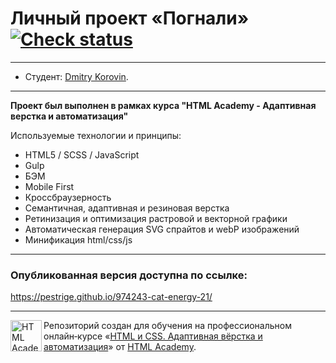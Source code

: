 # Личный проект «Погнали» [![Check status][check-image]][check-url]

---

* Студент: [Dmitry Korovin](https://up.htmlacademy.ru/adaptive/21/user/974243).

---

**Проект был выполнен в рамках курса "HTML Academy - Адаптивная верстка и автоматизация"**

Используемые технологии и принципы:

- HTML5 / SCSS / JavaScript
- Gulp
- БЭМ
- Mobile First
- Кроссбраузерность
- Семантичная, адаптивная и резиновая верстка
- Ретинизация и оптимизация растровой и векторной графики
- Автоматическая генерация SVG спрайтов и webP изображений
- Минификация html/css/js

---

### Опубликованная версия доступна по ссылке:

https://pestrige.github.io/974243-cat-energy-21/

---

<a href="https://htmlacademy.ru/intensive/adaptive"><img align="left" width="50" height="50" alt="HTML Academy" src="https://up.htmlacademy.ru/static/img/intensive/adaptive/logo-for-github-2.png"></a>

Репозиторий создан для обучения на профессиональном онлайн‑курсе «[HTML и CSS. Адаптивная вёрстка и автоматизация](https://htmlacademy.ru/intensive/adaptive)» от [HTML Academy](https://htmlacademy.ru).

[check-image]: https://github.com/htmlacademy-adaptive/974243-pognali-21/workflows/Project%20check/badge.svg?branch=master
[check-url]: https://github.com/htmlacademy-adaptive/974243-pognali-21/actions

